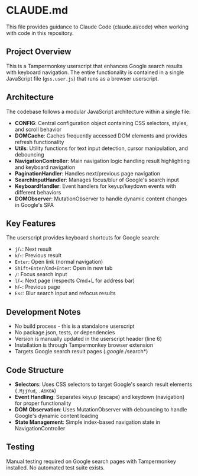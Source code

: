 # CLAUDE.md

This file provides guidance to Claude Code (claude.ai/code) when working with code in this repository.

## Project Overview

This is a Tampermonkey userscript that enhances Google search results with keyboard navigation. The entire functionality is contained in a single JavaScript file (`gss.user.js`) that runs as a browser userscript.

## Architecture

The codebase follows a modular JavaScript architecture within a single file:

- **CONFIG**: Central configuration object containing CSS selectors, styles, and scroll behavior
- **DOMCache**: Caches frequently accessed DOM elements and provides refresh functionality
- **Utils**: Utility functions for text input detection, cursor manipulation, and debouncing
- **NavigationController**: Main navigation logic handling result highlighting and keyboard navigation
- **PaginationHandler**: Handles next/previous page navigation
- **SearchInputHandler**: Manages focus/blur of Google's search input
- **KeyboardHandler**: Event handlers for keyup/keydown events with different behaviors
- **DOMObserver**: MutationObserver to handle dynamic content changes in Google's SPA

## Key Features

The userscript provides keyboard shortcuts for Google search:
- `j`/`↓`: Next result
- `k`/`↑`: Previous result  
- `Enter`: Open link (normal navigation)
- `Shift+Enter`/`Cmd+Enter`: Open in new tab
- `/`: Focus search input
- `l`/`→`: Next page (respects Cmd+L for address bar)
- `h`/`←`: Previous page
- `Esc`: Blur search input and refocus results

## Development Notes

- No build process - this is a standalone userscript
- No package.json, tests, or dependencies
- Version is manually updated in the userscript header (line 6)
- Installation is through Tampermonkey browser extension
- Targets Google search result pages (*.google.*/search*)

## Code Structure

- **Selectors**: Uses CSS selectors to target Google's search result elements (`.MjjYud`, `.A6K0A`)
- **Event Handling**: Separates keyup (escape) and keydown (navigation) for proper functionality
- **DOM Observation**: Uses MutationObserver with debouncing to handle Google's dynamic content loading
- **State Management**: Simple index-based navigation state in NavigationController

## Testing

Manual testing required on Google search pages with Tampermonkey installed. No automated test suite exists.